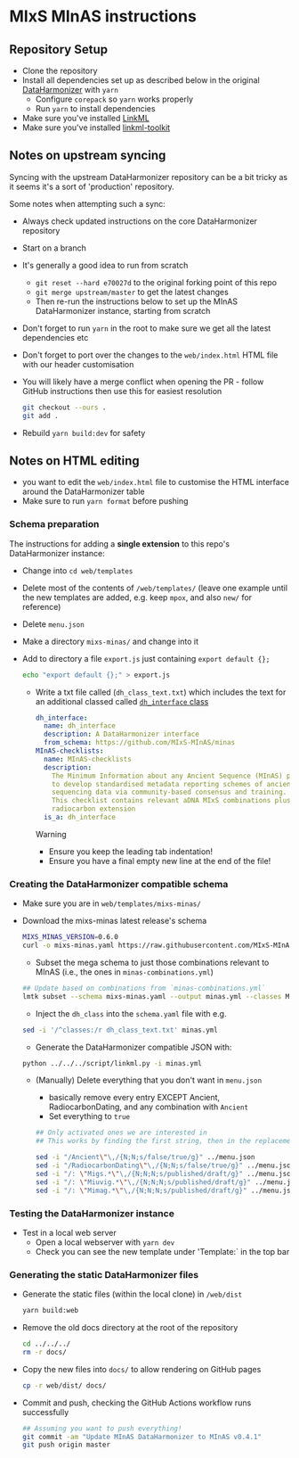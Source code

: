 # MIxS MInAS instructions

## Repository Setup

- Clone the repository
- Install all dependencies set up as described below in the original [DataHarmonizer](https://github.com/cidgoh/DataHarmonizer?tab=readme-ov-file#prerequisites) with `yarn`
  - Configure `corepack` so `yarn` works properly
  - Run `yarn` to install dependencies
- Make sure you've installed [LinkML](https://linkml.io/)
- Make sure you've installed [linkml-toolkit](https://github.com/genomewalker/linkml-toolkit)

## Notes on upstream syncing

Syncing with the upstream DataHarmonizer repository can be a bit tricky as it seems it's a sort of 'production' repository.

Some notes when attempting such a sync:

- Always check updated instructions on the core DataHarmonizer repository
- Start on a branch
- It's generally a good idea to run from scratch
  - `git reset --hard e70027d` to the original forking point of this repo
  - `git merge upstream/master` to get the latest changes
  - Then re-run the instructions below to set up the MInAS DataHarmonizer instance, starting from scratch
- Don't forget to run `yarn` in the root to make sure we get all the latest dependencies etc
- Don't forget to port over the changes to the `web/index.html` HTML file with our header customisation
- You will likely have a merge conflict when opening the PR - follow GitHub instructions then use this for easiest resolution

  ```bash
  git checkout --ours .
  git add .
  ```

- Rebuild `yarn build:dev` for safety

## Notes on HTML editing

- you want to edit the `web/index.html` file to customise the HTML interface around the DataHarmonizer table
- Make sure to run `yarn format` before pushing

### Schema preparation

The instructions for adding a **single extension** to this repo's DataHarmonizer instance:

- Change into `cd web/templates`
- Delete most of the contents of `/web/templates/` (leave one example until the new templates are added, e.g. keep `mpox`, and also `new/` for reference)
- Delete `menu.json`
- Make a directory `mixs-minas/` and change into it
- Add to directory a file `export.js` just containing `export default {};`

  ```bash
  echo "export default {};" > export.js
  ```

  - Write a txt file called (`dh_class_text.txt`) which includes the text for an additional classed called [`dh_interface` class](https://github.com/cidgoh/DataHarmonizer?tab=readme-ov-file#making-templates)

    ```yaml
    dh_interface:
      name: dh_interface
      description: A DataHarmonizer interface
      from_schema: https://github.com/MIxS-MInAS/minas
    MInAS-checklists:
      name: MInAS-checklists
      description:
        The Minimum Information about any Ancient Sequence (MInAS) project aims
        to develop standardised metadata reporting schemes of ancient DNA samples and
        sequencing data via community-based consensus and training.
        This checklist contains relevant aDNA MIxS combinations plus the ancient and
        radiocarbon extension
      is_a: dh_interface
    ```

    > [!WARNING]
    >
    > - Ensure you keep the leading tab indentation!
    > - Ensure you have a final empty new line at the end of the file!

### Creating the DataHarmonizer compatible schema

- Make sure you are in `web/templates/mixs-minas/`

- Download the mixs-minas latest release's schema

  ```bash
  MIXS_MINAS_VERSION=0.6.0
  curl -o mixs-minas.yaml https://raw.githubusercontent.com/MIxS-MInAS/MInAS/refs/tags/v$MIXS_MINAS_VERSION/src/mixs/schema/mixs-minas.yaml
  ```

  - Subset the mega schema to just those combinations relevant to MInAS (i.e., the ones in `minas-combinations.yml`)

  ```bash
  ## Update based on combinations from `minas-combinations.yml`
  lmtk subset --schema mixs-minas.yaml --output minas.yml --classes MixsCompliantData,Ancient,RadiocarbonDating,MigsOrgHostAssociatedAncient,MigsOrgHumanAssociatedAncient,MiuvigHostAssociatedAncient,MiuvigHumanAssociatedAncient,MimagHostAssociatedAncient,MimagHumanAssociatedAncient,MimagHumanOralAncientMimagHumanGutAncient,MimagHumanSkinAncient,MimagSedimentAncient,MimagSkinAncient,MimsHostAssociatedAncient,MimsHumanAssociatedAncient,MimsHumanOralAncient,MimsHumanGutAncient,MimsHumanSkinAncient,MimsSedimentAncient,MimsSoilAncient,MimsPlantAncient,MimsSymbiontAncient
  ```

  - Inject the `dh_class` into the `schema.yaml` file with e.g.

  ```bash
  sed -i '/^classes:/r dh_class_text.txt' minas.yml
  ```

  - Generate the DataHarmonizer compatible JSON with:

  ```bash
  python ../../../script/linkml.py -i minas.yml
  ```

  - (Manually) Delete everything that you don't want in `menu.json`

    - basically remove every entry EXCEPT Ancient, RadiocarbonDating, and any combination with `Ancient`
    - Set everything to `true`

    ```bash
    ## Only activated ones we are interested in
    ## This works by finding the first string, then in the replacement pattern skip two lines (N;), then perform the actual replacement

    sed -i "/Ancient\"\,/{N;N;s/false/true/g}" ../menu.json
    sed -i "/RadiocarbonDating\"\,/{N;N;s/false/true/g}" ../menu.json
    sed -i "/: \"Migs.*\"\,/{N;N;N;s/published/draft/g}" ../menu.json ## Not yet ordered, so we set to draft
    sed -i "/: \"Miuvig.*\"\,/{N;N;N;s/published/draft/g}" ../menu.json ## Not yet ordered, so we set to draft
    sed -i "/: \"Mimag.*\"\,/{N;N;N;s/published/draft/g}" ../menu.json ## Not yet ordered, so we set to draft
    ```

### Testing the DataHarmonizer instance

- Test in a local web server
  - Open a local webserver with `yarn dev`
  - Check you can see the new template under 'Template:` in the top bar

### Generating the static DataHarmonizer files

- Generate the static files (within the local clone) in `/web/dist`

  ```bash
  yarn build:web
  ```

- Remove the old docs directory at the root of the repository

  ```bash
  cd ../../../
  rm -r docs/
  ```

- Copy the new files into `docs/` to allow rendering on GitHub pages

  ```bash
  cp -r web/dist/ docs/
  ```

- Commit and push, checking the GitHub Actions workflow runs successfully

  ```bash
  ## Assuming you want to push everything!
  git commit -am "Update MInAS DataHarmonizer to MInAS v0.4.1"
  git push origin master
  ```
